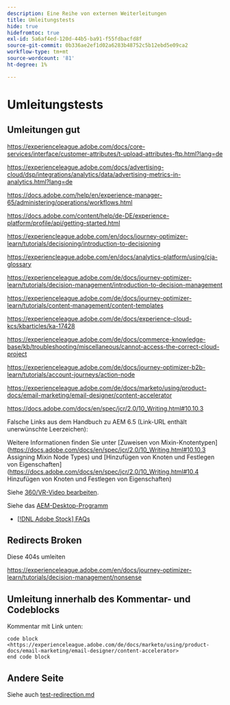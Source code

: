 ```yaml
---
description: Eine Reihe von externen Weiterleitungen
title: Umleitungstests
hide: true
hidefromtoc: true
exl-id: 5a6af4ed-120d-44b5-ba91-f55fdbacfd8f
source-git-commit: 0b336ae2ef1d02a6283b48752c5b12ebd5e09ca2
workflow-type: tm+mt
source-wordcount: '81'
ht-degree: 1%

---
```


# Umleitungstests

## Umleitungen gut

<https://experienceleague.adobe.com/docs/core-services/interface/customer-attributes/t-upload-attributes-ftp.html?lang=de>

<https://experienceleague.adobe.com/docs/advertising-cloud/dsp/integrations/analytics/data/advertising-metrics-in-analytics.html?lang=de>

<https://docs.adobe.com/help/en/experience-manager-65/administering/operations/workflows.html>

<https://docs.adobe.com/content/help/de-DE/experience-platform/profile/api/getting-started.html>

<!--
<https://marketing.adobe.com/resources/help/en_US/reference/regional-data-collection.html>
-->

<https://experiencleague.adobe.com/en/docs/journey-optimizer-learn/tutorials/decisioning/introduction-to-decisioning>

<https://experiencleague.adobe.com/en/docs/analytics-platform/using/cja-glossary>

<https://experienceleague.adobe.com/de/docs/journey-optimizer-learn/tutorials/decision-management/introduction-to-decision-management>

<https://experienceleague.adobe.com/de/docs/journey-optimizer-learn/tutorials/content-management/content-templates>

<https://experienceleague.adobe.com/de/docs/experience-cloud-kcs/kbarticles/ka-17428>

<https://experienceleague.adobe.com/de/docs/commerce-knowledge-base/kb/troubleshooting/miscellaneous/cannot-access-the-correct-cloud-project>

<https://experienceleague.adobe.com/de/docs/journey-optimizer-b2b-learn/tutorials/account-journeys/action-node>

<https://experienceleague.adobe.com/de/docs/marketo/using/product-docs/email-marketing/email-designer/content-accelerator>

<https://docs.adobe.com/docs/en/spec/jcr/2.0/10_Writing.html#10.10.3>

Falsche Links aus dem Handbuch zu AEM 6.5 (Link-URL enthält unerwünschte Leerzeichen):

Weitere Informationen finden Sie unter [Zuweisen von Mixin-Knotentypen]&#x200B;(https://docs.adobe.com/docs/en/spec/jcr/2.0/10_Writing.html#10.10.3 Assigning Mixin Node Types) und [Hinzufügen von Knoten und Festlegen von Eigenschaften]&#x200B;(https://docs.adobe.com/docs/en/spec/jcr/2.0/10_Writing.html#10.4 Hinzufügen von Knoten und Festlegen von Eigenschaften)

Siehe [360/VR-Video bearbeiten](https://helpx.adobe.com/de/premiere-pro/how-to/edit-360-vr-video.html).

Siehe das [AEM-Desktop-Programm](https://helpx.adobe.com/de/experience-manager/desktop-app/aem-desktop-app.html)

* [[!DNL Adobe Stock] FAQs](https://helpx.adobe.com/de/stock/faq.html)

## Redirects Broken

Diese 404s umleiten

<https://experienceleague.adobe.com/en/docs/journey-optimizer-learn/tutorials/decision-management/nonsense>

## Umleitung innerhalb des Kommentar- und Codeblocks

Kommentar mit Link unten:

<!--
<https://experienceleague.adobe.com/de/docs/marketo/using/product-docs/email-marketing/email-designer/content-accelerator>
-->

```
code block
<https://experienceleague.adobe.com/de/docs/marketo/using/product-docs/email-marketing/email-designer/content-accelerator>
end code block
```

## Andere Seite

Siehe auch [test-redirection.md](test-redirection.md)
